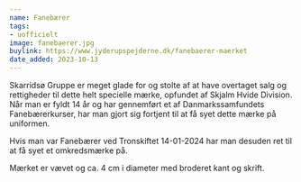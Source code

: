 ```yaml
---
name: Fanebærer
tags:
- uofficielt
image: fanebaerer.jpg
buylink: https://www.jyderupspejderne.dk/fanebaerer-maerket
date_added: 2023-10-13
---
```

Skarridsø Gruppe er meget glade for og stolte af at have overtaget salg og rettigheder til dette helt specielle mærke, opfundet af Skjalm Hvide Division.
<br>
Når man er fyldt 14 år og har gennemført et af Danmarkssamfundets Fanebærerkurser, har man gjort sig fortjent til at få syet dette mærke på uniformen. 

Hvis man var Fanebærer ved Tronskiftet 14-01-2024 har man desuden ret til at få syet et omkredsmærke på.

Mærket er vævet og ca. 4 cm i diameter med broderet kant og skrift.